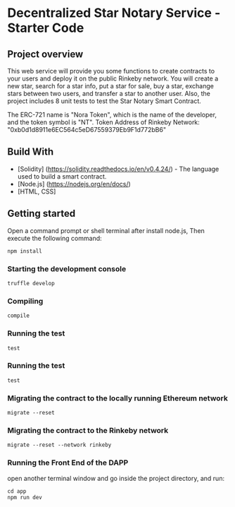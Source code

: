 # Decentralized Star Notary Service - Starter Code

## Project overview

This web service will provide you some functions to create contracts to your users and deploy it on the public Rinkeby network. You will create a new star, search for a star info, put a star for sale, buy a star, exchange stars between two users, and transfer a star to another user. Also, the project includes 8 unit tests to test the Star Notary Smart Contract.

The ERC-721 name is "Nora Token", which is the name of the developer, and the token symbol is "NT".
Token Address of Rinkeby Network:
"0xb0d1d8911e6EC564c5eD67559379Eb9F1d772bB6"

## Build With
* [Solidity] (https://solidity.readthedocs.io/en/v0.4.24/) - The language used to build a smart contract.
* [Node.js] (https://nodejs.org/en/docs/)
* [HTML, CSS]

## Getting started
Open a command prompt or shell terminal after install node.js, Then execute the following command:

```
npm install
```

### Starting the development console
```
truffle develop
```
### Compiling
```
compile
```
### Running the test
```
test
```
### Running the test
```
test
```
### Migrating the contract to the locally running Ethereum network
```
migrate --reset
```
### Migrating the contract to the Rinkeby network
```
migrate --reset --network rinkeby
```
### Running the Front End of the DAPP
open another terminal window and go inside the project directory, and run:

```
cd app
npm run dev
```
